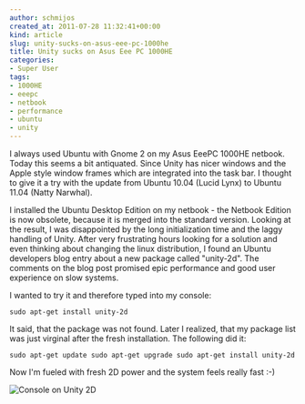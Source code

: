 ```yaml
---
author: schmijos
created_at: 2011-07-28 11:32:41+00:00
kind: article
slug: unity-sucks-on-asus-eee-pc-1000he
title: Unity sucks on Asus Eee PC 1000HE
categories:
- Super User
tags:
- 1000HE
- eeepc
- netbook
- performance
- ubuntu
- unity
---
```


I always used Ubuntu with Gnome 2 on my Asus EeePC 1000HE netbook. Today this seems a bit antiquated. Since Unity has nicer windows and the Apple style window frames which are integrated into the task bar. I thought to give it a try with the update from Ubuntu 10.04 (Lucid Lynx) to Ubuntu 11.04 (Natty Narwhal).

I installed the Ubuntu Desktop Edition on my netbook - the Netbook Edition is now obsolete, because it is merged into the standard version. Looking at the result, I was disappointed by the long initialization time and the laggy handling of Unity. After very frustrating hours looking for a solution and even thinking about changing the linux distribution, I found an Ubuntu developers blog entry about a new package called "unity-2d". The comments on the blog post promised epic performance and good user experience on slow systems.

I wanted to try it and therefore typed into my console:

`sudo apt-get install unity-2d`

It said, that the package was not found. Later I realized, that my package list was just virginal after the fresh installation. The following did it:

`sudo apt-get update
sudo apt-get upgrade
sudo apt-get install unity-2d`

Now I'm fueled with fresh 2D power and the system feels really fast :-)

![Console on Unity 2D](http://www.miraculum.ch/wp-content/uploads/unity-2d-300x175.png)
